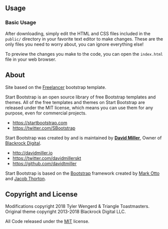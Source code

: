 

## Usage

### Basic Usage

After downloading, simply edit the HTML and CSS files included in the `public/` directory in your favorite text editor to make changes. These are the only files you need to worry about, you can ignore everything else!

To preview the changes you make to the code, you can open the `index.html` file in your web browser.

## About

Site based on the [Freelancer](https://startbootstrap.com/template-overviews/freelancer/) bootstrap template.

Start Bootstrap is an open source library of free Bootstrap templates and themes. All of the free templates and themes on Start Bootstrap are released under the MIT license, which means you can use them for any purpose, even for commercial projects.

* https://startbootstrap.com
* https://twitter.com/SBootstrap

Start Bootstrap was created by and is maintained by **[David Miller](http://davidmiller.io/)**, Owner of [Blackrock Digital](http://blackrockdigital.io/).

* http://davidmiller.io
* https://twitter.com/davidmillerskt
* https://github.com/davidtmiller

Start Bootstrap is based on the [Bootstrap](http://getbootstrap.com/) framework created by [Mark Otto](https://twitter.com/mdo) and [Jacob Thorton](https://twitter.com/fat).

## Copyright and License

Modifications copyright 2018 Tyler Wengerd & Triangle Toastmasters. Original theme copyright 2013-2018 Blackrock Digital LLC.

All Code released under the [MIT](https://github.com/BlackrockDigital/startbootstrap-freelancer/blob/gh-pages/LICENSE) license.
